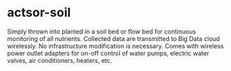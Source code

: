 # actsor-soil
Simply thrown into planted in a soil bed or flow bed for continuous monitoring of all nutrients. Collected data are transmitted to Big Data cloud wirelessly. No infrastructure modification is necessary. Comes with wireless power outlet adapters for on-off control of water pumps, electric water valves, air conditioners, heaters, etc.
